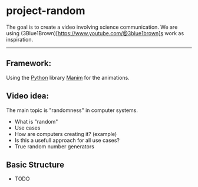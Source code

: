 # project-random
The goal is to create a video involving science communication. We are using (3Blue1Brown)[https://www.youtube.com/@3blue1brown]s work as inspiration. 

---

## Framework: 
Using the [Python](https://www.python.org/) library [Manim](https://github.com/ManimCommunity/manim/) for the animations.  

## Video idea:
The main topic is "randomness" in computer systems. 
- What is "random"
- Use cases
- How are computers creating it? (example)
- Is this a usefull approach for all use cases?
- True random number generators

## Basic Structure
- TODO
